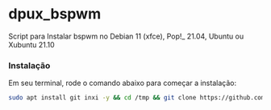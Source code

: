 # dpux_bspwm
Script para Instalar bspwm no Debian 11 (xfce), Pop!_ 21.04, Ubuntu ou Xubuntu 21.10

### Instalação
Em seu terminal, rode o comando abaixo para começar a instalação:

```bash
sudo apt install git inxi -y && cd /tmp && git clone https://github.com/thespation/dpux_bspwm && chmod 755 dpux_bspwm/* -R && cd dpux_bspwm/ && ./instalar.sh
```

##
